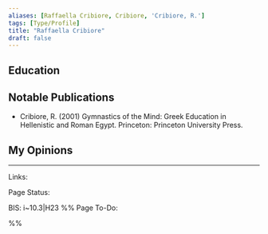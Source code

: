 ```yaml
---
aliases: [Raffaella Cribiore, Cribiore, 'Cribiore, R.']
tags: [Type/Profile]
title: "Raffaella Cribiore" 
draft: false
---
```


## Education


## Notable Publications
- Cribiore, R. (2001) Gymnastics of the Mind: Greek Education in Hellenistic and Roman Egypt. Princeton: Princeton University Press.

## My Opinions



--- 
Links: 

Page Status: 

BIS: i~10.3|H23
%%
Page To-Do:

%%